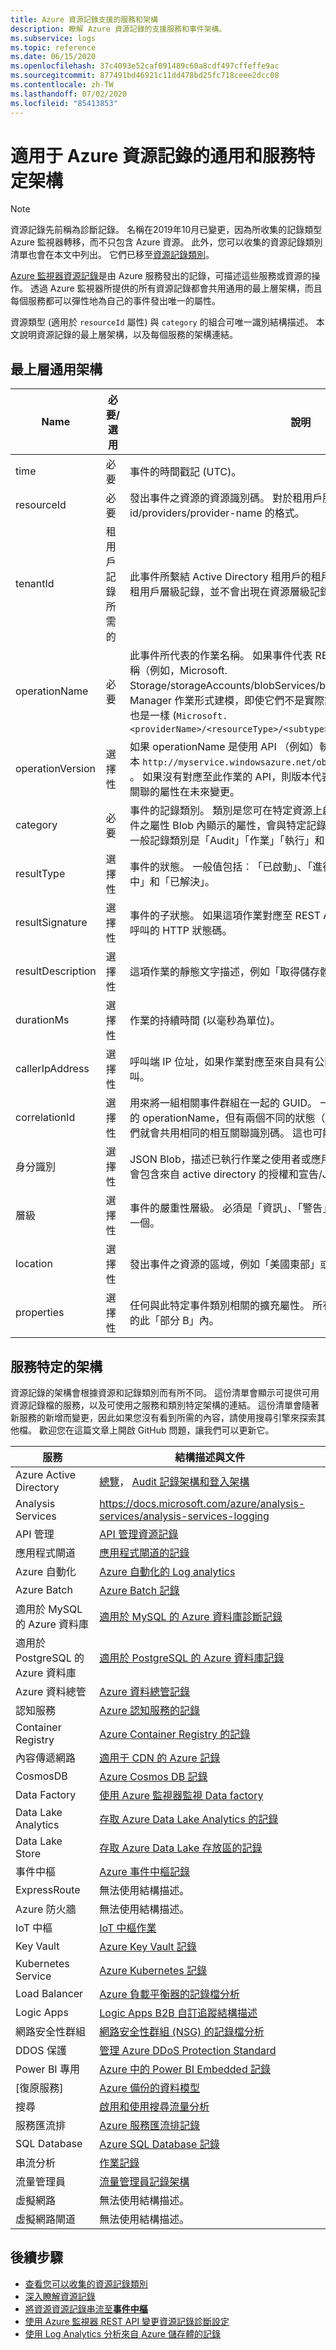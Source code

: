 ```yaml
---
title: Azure 資源記錄支援的服務和架構
description: 瞭解 Azure 資源記錄的支援服務和事件架構。
ms.subservice: logs
ms.topic: reference
ms.date: 06/15/2020
ms.openlocfilehash: 37c4093e52caf091489c60a8cdf497cffeffe9ac
ms.sourcegitcommit: 877491bd46921c11dd478bd25fc718ceee2dcc08
ms.contentlocale: zh-TW
ms.lasthandoff: 07/02/2020
ms.locfileid: "85413853"
---
```

# <a name="common-and-service-specific-schema-for-azure-resource-logs"></a>適用于 Azure 資源記錄的通用和服務特定架構

> [!NOTE]
> 資源記錄先前稱為診斷記錄。 名稱在2019年10月已變更，因為所收集的記錄類型 Azure 監視器轉移，而不只包含 Azure 資源。 此外，您可以收集的資源記錄類別清單也會在本文中列出。 它們已移至[資源記錄類別](resource-logs-categories.md)。 

[Azure 監視器資源記錄](../../azure-monitor/platform/platform-logs-overview.md)是由 Azure 服務發出的記錄，可描述這些服務或資源的操作。 透過 Azure 監視器所提供的所有資源記錄都會共用通用的最上層架構，而且每個服務都可以彈性地為自己的事件發出唯一的屬性。

資源類型 (適用於 `resourceId` 屬性) 與 `category` 的組合可唯一識別結構描述。 本文說明資源記錄的最上層架構，以及每個服務的架構連結。


## <a name="top-level-common-schema"></a>最上層通用架構

| Name | 必要/選用 | 說明 |
|---|---|---|
| time | 必要 | 事件的時間戳記 (UTC)。 |
| resourceId | 必要 | 發出事件之資源的資源識別碼。 對於租用戶服務，這是 /tenants/tenant-id/providers/provider-name 的格式。 |
| tenantId | 租用戶記錄所需的 | 此事件所繫結 Active Directory 租用戶的租用戶識別碼。 這個屬性只能用於租用戶層級記錄，並不會出現在資源層級記錄中。 |
| operationName | 必要 | 此事件所代表的作業名稱。 如果事件代表 RBAC 作業，這就是 RBAC 作業名稱（例如，Microsoft. Storage/storageAccounts/blobServices/blob/Read）。 通常以 Resource Manager 作業形式建模，即使它們不是實際記載的 Resource Manager 作業也是一樣 (`Microsoft.<providerName>/<resourceType>/<subtype>/<Write/Read/Delete/Action>`) |
| operationVersion | 選擇性 | 如果 operationName 是使用 API （例如）執行，則為與作業相關聯的 api 版本 `http://myservice.windowsazure.net/object?api-version=2016-06-01` 。 如果沒有對應至此作業的 API，則版本代表該作業的版本，以防與作業建立關聯的屬性在未來變更。 |
| category | 必要 | 事件的記錄類別。 類別是您可在特定資源上啟用或停用記錄的資料粒度。 事件之屬性 Blob 內顯示的屬性，會與特定記錄類別和資源類型內的屬性相同。 一般記錄類別是「Audit」「作業」「執行」和「要求」。 |
| resultType | 選擇性 | 事件的狀態。 一般值包括︰「已啟動」、「進行中」、「成功」、「失敗」、「作用中」和「已解決」。 |
| resultSignature | 選擇性 | 事件的子狀態。 如果這項作業對應至 REST API 呼叫，此欄位就是對應 REST 呼叫的 HTTP 狀態碼。 |
| resultDescription | 選擇性 | 這項作業的靜態文字描述，例如「取得儲存體檔案」。 |
| durationMs | 選擇性 | 作業的持續時間 (以毫秒為單位)。 |
| callerIpAddress | 選擇性 | 呼叫端 IP 位址，如果作業對應至來自具有公開可用 IP 位址之實體的 API 呼叫。 |
| correlationId | 選擇性 | 用來將一組相關事件群組在一起的 GUID。 一般而言，如果兩個事件具有相同的 operationName，但有兩個不同的狀態（例如「已啟動」和「成功」），它們就會共用相同的相互關聯識別碼。 這也可能代表事件之間的其他關聯性。 |
| 身分識別 | 選擇性 | JSON Blob，描述已執行作業之使用者或應用程式的身分識別。 此欄位通常會包含來自 active directory 的授權和宣告/JWT 權杖。 |
| 層級 | 選擇性 | 事件的嚴重性層級。 必須是「資訊」、「警告」、「錯誤」或「嚴重」中的其中一個。 |
| location | 選擇性 | 發出事件之資源的區域，例如「美國東部」或「法國南部」 |
| properties | 選擇性 | 任何與此特定事件類別相關的擴充屬性。 所有自訂/唯一屬性都必須放在架構的此「部分 B」內。 |

## <a name="service-specific-schemas"></a>服務特定的架構

資源記錄的架構會根據資源和記錄類別而有所不同。 這份清單會顯示可提供可用資源記錄檔的服務，以及可使用之服務和類別特定架構的連結。 這份清單會隨著新服務的新增而變更，因此如果您沒有看到所需的內容，請使用搜尋引擎來探索其他檔。 歡迎您在這篇文章上開啟 GitHub 問題，讓我們可以更新它。

| 服務 | 結構描述與文件 |
| --- | --- |
| Azure Active Directory | [總覽](../../active-directory/reports-monitoring/concept-activity-logs-azure-monitor.md)， [Audit 記錄架構和登](../../active-directory/reports-monitoring/reference-azure-monitor-audit-log-schema.md)[入架構](../../active-directory/reports-monitoring/reference-azure-monitor-sign-ins-log-schema.md) |
| Analysis Services | https://docs.microsoft.com/azure/analysis-services/analysis-services-logging |
| API 管理 | [API 管理資源記錄](../../api-management/api-management-howto-use-azure-monitor.md#resource-logs) |
| 應用程式閘道 |[應用程式閘道的記錄](../../application-gateway/application-gateway-diagnostics.md) |
| Azure 自動化 |[Azure 自動化的 Log analytics](../../automation/automation-manage-send-joblogs-log-analytics.md) |
| Azure Batch |[Azure Batch 記錄](../../batch/batch-diagnostics.md) |
| 適用於 MySQL 的 Azure 資料庫 | [適用於 MySQL 的 Azure 資料庫診斷記錄](../../mysql/concepts-server-logs.md#diagnostic-logs) |
| 適用於 PostgreSQL 的 Azure 資料庫 | [適用於 PostgreSQL 的 Azure 資料庫記錄](../../postgresql/concepts-server-logs.md#resource-logs) |
| Azure 資料總管 | [Azure 資料總管記錄](/azure/data-explorer/using-diagnostic-logs) |
| 認知服務 | [Azure 認知服務的記錄](../../cognitive-services/diagnostic-logging.md) |
| Container Registry | [Azure Container Registry 的記錄](../../container-registry/container-registry-diagnostics-audit-logs.md) |
| 內容傳遞網路 | [適用于 CDN 的 Azure 記錄](../../cdn/cdn-azure-diagnostic-logs.md) |
| CosmosDB | [Azure Cosmos DB 記錄](../../cosmos-db/logging.md) |
| Data Factory | [使用 Azure 監視器監視 Data factory](../../data-factory/monitor-using-azure-monitor.md) |
| Data Lake Analytics |[存取 Azure Data Lake Analytics 的記錄](../../data-lake-analytics/data-lake-analytics-diagnostic-logs.md) |
| Data Lake Store |[存取 Azure Data Lake 存放區的記錄](../../data-lake-store/data-lake-store-diagnostic-logs.md) |
| 事件中樞 |[Azure 事件中樞記錄](../../event-hubs/event-hubs-diagnostic-logs.md) |
| ExpressRoute | 無法使用結構描述。 |
| Azure 防火牆 | 無法使用結構描述。 |
| IoT 中樞 | [IoT 中樞作業](../../iot-hub/iot-hub-monitor-resource-health.md#use-azure-monitor) |
| Key Vault |[Azure Key Vault 記錄](../../key-vault/general/logging.md) |
| Kubernetes Service |[Azure Kubernetes 記錄](../../aks/view-master-logs.md#log-event-schema) |
| Load Balancer |[Azure 負載平衡器的記錄檔分析](../../load-balancer/load-balancer-monitor-log.md) |
| Logic Apps |[Logic Apps B2B 自訂追蹤結構描述](../../logic-apps/logic-apps-track-integration-account-custom-tracking-schema.md) |
| 網路安全性群組 |[網路安全性群組 (NSG) 的記錄檔分析](../../virtual-network/virtual-network-nsg-manage-log.md) |
| DDOS 保護 | [管理 Azure DDoS Protection Standard](../../virtual-network/manage-ddos-protection.md) |
| Power BI 專用 | [Azure 中的 Power BI Embedded 記錄](https://docs.microsoft.com/power-bi/developer/azure-pbie-diag-logs) |
| [復原服務] | [Azure 備份的資料模型](../../backup/backup-azure-reports-data-model.md)|
| 搜尋 |[啟用和使用搜尋流量分析](../../search/search-traffic-analytics.md) |
| 服務匯流排 |[Azure 服務匯流排記錄](../../service-bus-messaging/service-bus-diagnostic-logs.md) |
| SQL Database | [Azure SQL Database 記錄](../../azure-sql/database/metrics-diagnostic-telemetry-logging-streaming-export-configure.md) |
| 串流分析 |[作業記錄](../../stream-analytics/stream-analytics-job-diagnostic-logs.md) |
| 流量管理員 | [流量管理員記錄架構](../../traffic-manager/traffic-manager-diagnostic-logs.md) |
| 虛擬網路 | 無法使用結構描述。 |
| 虛擬網路閘道 | 無法使用結構描述。 |


## <a name="next-steps"></a>後續步驟

* [查看您可以收集的資源記錄類別](resource-logs-categories.md)
* [深入瞭解資源記錄](../../azure-monitor/platform/platform-logs-overview.md)
* [將資源資源記錄串流至**事件中樞**](../../azure-monitor/platform/resource-logs-stream-event-hubs.md)
* [使用 Azure 監視器 REST API 變更資源記錄診斷設定](https://docs.microsoft.com/rest/api/monitor/diagnosticsettings)
* [使用 Log Analytics 分析來自 Azure 儲存體的記錄](../../azure-monitor/platform/collect-azure-metrics-logs.md)
